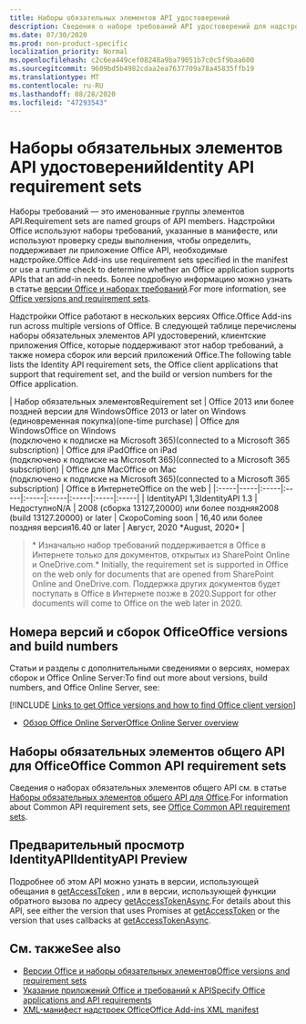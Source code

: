 ```yaml
---
title: Наборы обязательных элементов API удостоверений
description: Сведения о наборе требований API удостоверений для надстроек Office.
ms.date: 07/30/2020
ms.prod: non-product-specific
localization_priority: Normal
ms.openlocfilehash: c2c6ea449cef08248a9ba79051b7c0c5f9baa600
ms.sourcegitcommit: 9609bd5b4982cdaa2ea7637709a78a45835ffb19
ms.translationtype: MT
ms.contentlocale: ru-RU
ms.lasthandoff: 08/28/2020
ms.locfileid: "47293543"
---
```

# <a name="identity-api-requirement-sets"></a><span data-ttu-id="26a37-103">Наборы обязательных элементов API удостоверений</span><span class="sxs-lookup"><span data-stu-id="26a37-103">Identity API requirement sets</span></span>

<span data-ttu-id="26a37-104">Наборы требований — это именованные группы элементов API.</span><span class="sxs-lookup"><span data-stu-id="26a37-104">Requirement sets are named groups of API members.</span></span> <span data-ttu-id="26a37-105">Надстройки Office используют наборы требований, указанные в манифесте, или используют проверку среды выполнения, чтобы определить, поддерживает ли приложение Office API, необходимые надстройке.</span><span class="sxs-lookup"><span data-stu-id="26a37-105">Office Add-ins use requirement sets specified in the manifest or use a runtime check to determine whether an Office application supports APIs that an add-in needs.</span></span> <span data-ttu-id="26a37-106">Более подробную информацию можно узнать в статье [версии Office и наборах требований](../../develop/office-versions-and-requirement-sets.md).</span><span class="sxs-lookup"><span data-stu-id="26a37-106">For more information, see [Office versions and requirement sets](../../develop/office-versions-and-requirement-sets.md).</span></span>

<span data-ttu-id="26a37-107">Надстройки Office работают в нескольких версиях Office.</span><span class="sxs-lookup"><span data-stu-id="26a37-107">Office Add-ins run across multiple versions of Office.</span></span> <span data-ttu-id="26a37-108">В следующей таблице перечислены наборы обязательных элементов API удостоверений, клиентские приложения Office, которые поддерживают этот набор требований, а также номера сборок или версий приложений Office.</span><span class="sxs-lookup"><span data-stu-id="26a37-108">The following table lists the Identity API requirement sets, the Office client applications that support that requirement set, and the build or version numbers for the Office application.</span></span>

|  <span data-ttu-id="26a37-109">Набор обязательных элементов</span><span class="sxs-lookup"><span data-stu-id="26a37-109">Requirement set</span></span>  | <span data-ttu-id="26a37-110">Office 2013 или более поздней версии для Windows</span><span class="sxs-lookup"><span data-stu-id="26a37-110">Office 2013 or later on Windows</span></span><br><span data-ttu-id="26a37-111">(единовременная покупка)</span><span class="sxs-lookup"><span data-stu-id="26a37-111">(one-time purchase)</span></span> | <span data-ttu-id="26a37-112">Office для Windows</span><span class="sxs-lookup"><span data-stu-id="26a37-112">Office on Windows</span></span><br><span data-ttu-id="26a37-113">(подключено к подписке на Microsoft 365)</span><span class="sxs-lookup"><span data-stu-id="26a37-113">(connected to a Microsoft 365 subscription)</span></span> |  <span data-ttu-id="26a37-114">Office для iPad</span><span class="sxs-lookup"><span data-stu-id="26a37-114">Office on iPad</span></span><br><span data-ttu-id="26a37-115">(подключено к подписке на Microsoft 365)</span><span class="sxs-lookup"><span data-stu-id="26a37-115">(connected to a Microsoft 365 subscription)</span></span>  |  <span data-ttu-id="26a37-116">Office для Mac</span><span class="sxs-lookup"><span data-stu-id="26a37-116">Office on Mac</span></span><br><span data-ttu-id="26a37-117">(подключено к подписке на Microsoft 365)</span><span class="sxs-lookup"><span data-stu-id="26a37-117">(connected to a Microsoft 365 subscription)</span></span>  | <span data-ttu-id="26a37-118">Office в Интернете</span><span class="sxs-lookup"><span data-stu-id="26a37-118">Office on the web</span></span>  |
|:-----|-----|:-----|:-----|:-----|:-----|:-----|:-----|:-----|
| <span data-ttu-id="26a37-119">IdentityAPI 1,3</span><span class="sxs-lookup"><span data-stu-id="26a37-119">IdentityAPI 1.3</span></span>  | <span data-ttu-id="26a37-120">Недоступно</span><span class="sxs-lookup"><span data-stu-id="26a37-120">N/A</span></span> | <span data-ttu-id="26a37-121">2008 (сборка 13127,20000) или более поздняя</span><span class="sxs-lookup"><span data-stu-id="26a37-121">2008 (build 13127.20000) or later</span></span> | <span data-ttu-id="26a37-122">Скоро</span><span class="sxs-lookup"><span data-stu-id="26a37-122">Coming soon</span></span> | <span data-ttu-id="26a37-123">16,40 или более поздняя версия</span><span class="sxs-lookup"><span data-stu-id="26a37-123">16.40 or later</span></span> | <span data-ttu-id="26a37-124">Август, 2020 \*</span><span class="sxs-lookup"><span data-stu-id="26a37-124">August, 2020\*</span></span> |

> <span data-ttu-id="26a37-125">\* Изначально набор требований поддерживается в Office в Интернете только для документов, открытых из SharePoint Online и OneDrive.com.</span><span class="sxs-lookup"><span data-stu-id="26a37-125">\* Initially, the requirement set is supported in Office on the web only for documents that are opened from SharePoint Online and OneDrive.com.</span></span> <span data-ttu-id="26a37-126">Поддержка других документов будет поступать в Office в Интернете позже в 2020.</span><span class="sxs-lookup"><span data-stu-id="26a37-126">Support for other documents will come to Office on the web later in 2020.</span></span>

## <a name="office-versions-and-build-numbers"></a><span data-ttu-id="26a37-127">Номера версий и сборок Office</span><span class="sxs-lookup"><span data-stu-id="26a37-127">Office versions and build numbers</span></span>

<span data-ttu-id="26a37-128">Статьи и разделы с дополнительными сведениями о версиях, номерах сборок и Office Online Server:</span><span class="sxs-lookup"><span data-stu-id="26a37-128">To find out more about versions, build numbers, and Office Online Server, see:</span></span>

[!INCLUDE [Links to get Office versions and how to find Office client version](../../includes/links-get-office-versions-builds.md)]
- [<span data-ttu-id="26a37-129">Обзор Office Online Server</span><span class="sxs-lookup"><span data-stu-id="26a37-129">Office Online Server overview</span></span>](/officeonlineserver/office-online-server-overview)

## <a name="office-common-api-requirement-sets"></a><span data-ttu-id="26a37-130">Наборы обязательных элементов общего API для Office</span><span class="sxs-lookup"><span data-stu-id="26a37-130">Office Common API requirement sets</span></span>

<span data-ttu-id="26a37-131">Сведения о наборах обязательных элементов общего API см. в статье [Наборы обязательных элементов общего API для Office](office-add-in-requirement-sets.md).</span><span class="sxs-lookup"><span data-stu-id="26a37-131">For information about Common API requirement sets, see [Office Common API requirement sets](office-add-in-requirement-sets.md).</span></span>

## <a name="identityapi-preview"></a><span data-ttu-id="26a37-132">Предварительный просмотр IdentityAPI</span><span class="sxs-lookup"><span data-stu-id="26a37-132">IdentityAPI Preview</span></span>

<span data-ttu-id="26a37-133">Подробнее об этом API можно узнать в версии, использующей обещания в [getAccessToken](/javascript/api/office-runtime/officeruntime.auth#getaccesstoken-options-) , или в версии, использующей функции обратного вызова по адресу [getAccessTokenAsync](/javascript/api/office/office.auth#getaccesstokenasync-options--callback-).</span><span class="sxs-lookup"><span data-stu-id="26a37-133">For details about this API, see either the version that uses Promises at [getAccessToken](/javascript/api/office-runtime/officeruntime.auth#getaccesstoken-options-) or the version that uses callbacks at [getAccessTokenAsync](/javascript/api/office/office.auth#getaccesstokenasync-options--callback-).</span></span>

## <a name="see-also"></a><span data-ttu-id="26a37-134">См. также</span><span class="sxs-lookup"><span data-stu-id="26a37-134">See also</span></span>

- [<span data-ttu-id="26a37-135">Версии Office и наборы обязательных элементов</span><span class="sxs-lookup"><span data-stu-id="26a37-135">Office versions and requirement sets</span></span>](../../develop/office-versions-and-requirement-sets.md)
- [<span data-ttu-id="26a37-136">Указание приложений Office и требований к API</span><span class="sxs-lookup"><span data-stu-id="26a37-136">Specify Office applications and API requirements</span></span>](../../develop/specify-office-hosts-and-api-requirements.md)
- [<span data-ttu-id="26a37-137">XML-манифест надстроек Office</span><span class="sxs-lookup"><span data-stu-id="26a37-137">Office Add-ins XML manifest</span></span>](../../develop/add-in-manifests.md)

